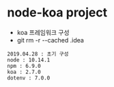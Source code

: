 # node-koa project

- koa 프레임워크 구성
- git rm -r --cached .idea

```
2019.04.28 : 초기 구성
node : 10.14.1
npm : 6.9.0
koa : 2.7.0
dotenv : 7.0.0
```